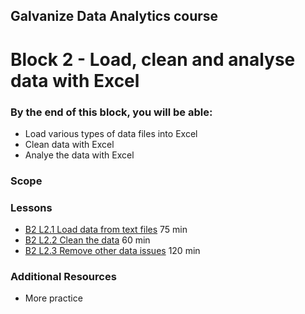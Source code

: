 ## Galvanize Data Analytics course
# Block 2 - Load, clean and analyse data with Excel

### By the end of this block, you will be able:

* Load various types of data files into Excel
* Clean data with Excel
* Analye the data with Excel 

### Scope 


### Lessons

* [B2 L2.1 Load data from text files](B2L2.1-Load_data_from_text_files.md)   75 min<br>
* [B2 L2.2 Clean the data](B2L2.2-Clean_the_data.md)   60 min <br>
* [B2 L2.3 Remove other data issues](B2L2.3-Engineer_new_columns.md) 120 min<br>

### Additional Resources

* More practice
